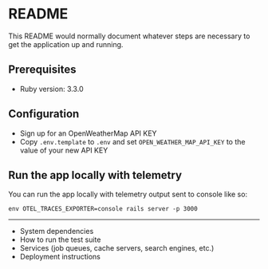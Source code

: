 # README

This README would normally document whatever steps are necessary to get the
application up and running.

## Prerequisites

- Ruby version: 3.3.0

## Configuration

- Sign up for an OpenWeatherMap API KEY
- Copy `.env.template` to `.env` and set `OPEN_WEATHER_MAP_API_KEY` to the value of your new API KEY

## Run the app locally with telemetry

You can run the app locally with telemetry output sent to console like so:

`env OTEL_TRACES_EXPORTER=console rails server -p 3000`

--- 
* System dependencies
* How to run the test suite
* Services (job queues, cache servers, search engines, etc.)
* Deployment instructions
